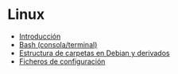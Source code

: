 # Linux

* [Introducción](introduction.md)
* [Bash (consola/terminal)](bash.md)
* [Estructura de carpetas en Debian y derivados](folder-structure-debian.md)
* [Ficheros de configuración](configuration-files.md)
